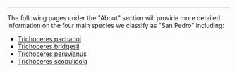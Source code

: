 <hr>

The following pages under the "About" section will provide more detailed information on the four main species we classify as "San Pedro" including:

* [Trichoceres pachanoi](./pachanoi.md)
* [Trichoceres bridgesii](./bridgesii.md)
* [Trichoceres peruvianus](./peru.md)
* [Trichoceres scopulicola](./scop.md)

